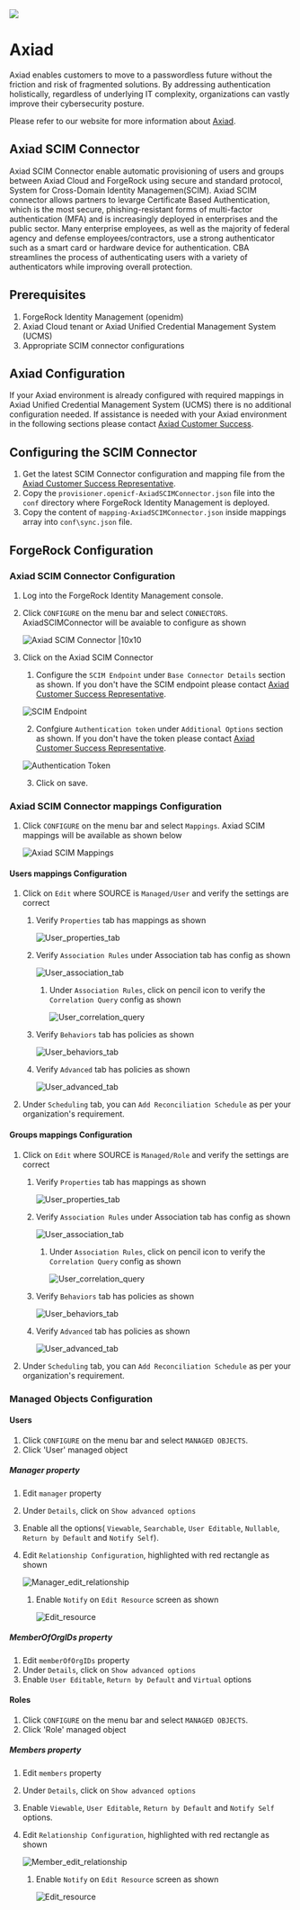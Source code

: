    <img src="images/axiad_logo.png" align="center">
 

# Axiad

Axiad enables customers to move to a passwordless future without the friction and risk of fragmented solutions. By addressing authentication holistically, regardless of underlying IT complexity, organizations can vastly improve their cybersecurity posture.

Please refer to our website for more information about [Axiad](https://www.axiad.com/).

## Axiad SCIM Connector

Axiad SCIM Connector enable automatic provisioning of users and groups between Axiad Cloud and ForgeRock using secure and standard protocol, System for Cross-Domain Identity Managemen(SCIM). Axiad SCIM connector allows partners to levarge Certificate Based Authentication, which is the most secure, phishing-resistant forms of multi-factor authentication (MFA) and is increasingly deployed in enterprises and the public sector. Many enterprise employees, as well as the majority of federal agency and defense employees/contractors, use a strong authenticator such as a smart card or hardware device for authentication. CBA streamlines the process of authenticating users with a variety of authenticators while improving overall protection.

## Prerequisites

1. ForgeRock Identity Management (openidm)
1. Axiad Cloud tenant or Axiad Unified Credential Management System (UCMS)
1. Appropriate SCIM connector configurations

## Axiad Configuration

If your Axiad environment is already configured with required mappings in Axiad Unified Credential Management System (UCMS) there is no additional configuration needed. If assistance is needed with your Axiad environment in the following sections please contact [Axiad Customer Success](mailto:customer.success@axiad.com).

## Configuring the SCIM Connector

1. Get the latest SCIM Connector configuration and mapping file from the [Axiad Customer Success Representative](mailto:customer.success@axiad.com).
2. Copy the `provisioner.openicf-AxiadSCIMConnector.json` file into the `conf` directory where ForgeRock Identity Management is deployed.
3. Copy the content of `mapping-AxiadSCIMConnector.json` inside mappings array into `conf\sync.json` file.

## ForgeRock Configuration

### Axiad SCIM Connector Configuration
1. Log into the ForgeRock Identity Management console.
2. Click `CONFIGURE` on the menu bar and select `CONNECTORS`. AxiadSCIMConnector will be avaiable to configure as shown
  
   ![Axiad SCIM Connector |10x10](./images/Axiad_SCIM_Connector.png)
4. Click on the Axiad SCIM Connector
   1. Configure the `SCIM Endpoint` under `Base Connector Details` section as shown. If you don't have the SCIM endpoint please contact [Axiad Customer Success Representative](mailto:customer.success@axiad.com).
  
   ![SCIM Endpoint](./images/SCIM_endpoint_config.png)

   2. Confgiure `Authentication token` under `Additional Options` section as shown. If you don't have the token please contact [Axiad Customer Success Representative](mailto:customer.success@axiad.com).
  
   ![Authentication Token](./images/Authentication_token_config.png)

   3. Click on save.

### Axiad SCIM Connector mappings Configuration   
1. Click `CONFIGURE` on the menu bar and select `Mappings`. Axiad SCIM mappings will be available as shown below
  
   ![Axiad SCIM Mappings](./images/Axiad_SCIM_Mappings.png)

#### Users mappings Configuration 

1. Click on `Edit` where SOURCE is `Managed/User` and verify the settings are correct
   1. Verify `Properties` tab has mappings as shown
  
      ![User_properties_tab](./images/users_mapping/User_properties_tab.png)
   2. Verify `Association Rules` under Association tab has config as shown
  
      ![User_association_tab](./images/users_mapping/User_association_tab.png)
      1. Under `Association Rules`, click on pencil icon to verify the `Correlation Query` config as shown
  
         ![User_correlation_query](./images/users_mapping/User_correlation_query.png)
   3. Verify `Behaviors` tab has policies as shown
  
      ![User_behaviors_tab](./images/users_mapping/User_behaviors_tab.png)
   4. Verify `Advanced` tab has policies as shown 
  
      ![User_advanced_tab](./images/users_mapping/User_advanced_tab.png)  
       
2. Under `Scheduling` tab, you can `Add Reconciliation Schedule` as per your organization's requirement.

#### Groups mappings Configuration

1. Click on `Edit` where SOURCE is `Managed/Role` and verify the settings are correct
   1. Verify `Properties` tab has mappings as shown
  
      ![User_properties_tab](./images/groups_mapping/Group_properties_tab.png)
   2. Verify `Association Rules` under Association tab has config as shown
  
      ![User_association_tab](./images/groups_mapping/Group_association_tab.png)
      1. Under `Association Rules`, click on pencil icon to verify the `Correlation Query` config as shown
  
         ![User_correlation_query](./images/groups_mapping/Group_correlation_query.png)
   3. Verify `Behaviors` tab has policies as shown
  
      ![User_behaviors_tab](./images/groups_mapping/Group_behaviors_tab.png)
   4. Verify `Advanced` tab has policies as shown 
  
      ![User_advanced_tab](./images/groups_mapping/Group_advanced_tab.png)  
       
2. Under `Scheduling` tab, you can `Add Reconciliation Schedule` as per your organization's requirement.

### Managed Objects Configuration

#### Users
1. Click `CONFIGURE` on the menu bar and select `MANAGED OBJECTS`.
2. Click 'User' managed object

##### Manager property

1. Edit `manager` property 
2. Under `Details`, click on `Show advanced options`
3. Enable all the options( `Viewable`, `Searchable`, `User Editable`, `Nullable`, `Return by Default` and `Notify Self`).
4. Edit `Relationship Configuration`, highlighted with red rectangle as shown

    ![Manager_edit_relationship](./images/users_mapping/Manager_edit_relationship.png)

   1. Enable `Notify` on `Edit Resource` screen as shown

      ![Edit_resource](./images/users_mapping/Edit_resource.png)

##### MemberOfOrgIDs property
1. Edit `memberOfOrgIDs` property
2. Under `Details`, click on `Show advanced options`
3. Enable `User Editable`, `Return by Default` and `Virtual` options

#### Roles
1. Click `CONFIGURE` on the menu bar and select `MANAGED OBJECTS`.
2. Click 'Role' managed object

##### Members property

1. Edit `members` property 
2. Under `Details`, click on `Show advanced options`
3. Enable `Viewable`, `User Editable`, `Return by Default` and `Notify Self` options.
4. Edit `Relationship Configuration`, highlighted with red rectangle as shown

    ![Member_edit_relationship](./images/groups_mapping/Member_edit_relationship.png)

   1. Enable `Notify` on `Edit Resource` screen as shown

      ![Edit_resource](./images/groups_mapping/Edit_resource.png)